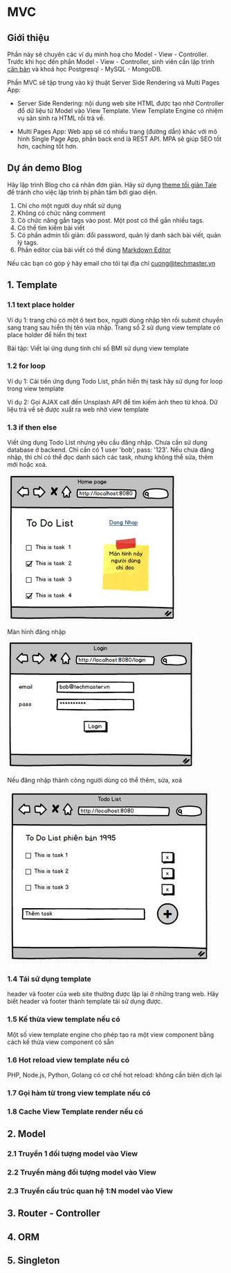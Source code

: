 # MVC

## Giới thiệu
Phần này sẽ chuyên các ví dụ minh hoạ cho Model - View - Controller. Trước khi học đến phần Model - View - Controller, sinh viên cần lập trình [căn bản](Basic.md) và khoá học Postgresql - MySQL - MongoDB.

Phần MVC sẽ tập trung vào kỹ thuật Server Side Rendering và Multi Pages App:
- Server Side Rendering: nội dung web site HTML được tạo nhờ Controller đổ dữ liệu từ Model vào View Template. View Template Engine có nhiệm vụ sản sinh ra HTML rồi trả về.

- Multi Pages App: Web app sẽ có nhiều trang (đường dẫn) khác với mô hình Single Page App, phần back end là REST API. MPA sẽ giúp SEO tốt hơn, caching tốt hơn.

## Dự án demo Blog
Hãy lập trình Blog cho cá nhân đơn giản. Hãy sử dụng [theme tối giản Tale](https://themes.gohugo.io/tale-hugo/) để tránh cho việc lập trình bị phân tâm bởi giao diện.

1. Chỉ cho một người duy nhất sử dụng
2. Không có chức năng comment
3. Có chức năng gắn tags vào post. Một post có thể gắn nhiều tags.
4. Có thể tìm kiếm bài viết
5. Có phần admin tối giản: đổi password, quản lý danh sách bài viết, quản lý tags.
6. Phần editor của bài viết có thể dùng [Markdown Editor](https://github.com/nhnent/tui.editor)

Nếu các bạn có góp ý hãy email cho tôi tại địa chỉ cuong@techmaster.vn

## 1. Template
### 1.1 text place holder
Ví dụ 1: trang chủ có một ô text box, người dùng nhập tên rồi submit chuyển sang trang sau hiển thị tên vừa nhập. Trang số 2 sử dụng view template có place holder để hiển thị text

Bài tập: Viết lại ứng dụng tính chỉ số BMI sử dụng view template

### 1.2 for loop
Ví dụ 1: Cải tiến ứng dụng Todo List, phần hiển thị task hãy sử dụng for loop trong view template

Ví dụ 2: Gọi AJAX call đến  Unsplash API để tìm kiếm ảnh theo từ khoá.
Dữ liệu trả về sẽ được xuất ra web nhờ view template

### 1.3 if then else
Viết ứng dụng Todo List nhưng yêu cầu đăng nhập. Chưa cần sử dụng database ở backend.
Chỉ cần có 1 user 'bob', pass: '123'. Nếu chưa đăng nhập, thì chỉ có thể đọc danh sách các task, nhưng không thể sửa, thêm mới hoặc xoá.

![](images/readonly_todolist.jpg)

Màn hình đăng nhập

![](images/login2.jpg)

Nếu đăng nhập thành công người dùng có thể thêm, sửa, xoá

![](images/todolist.jpg)

### 1.4 Tái sử dụng template
header và footer của web site thường được lặp lại ở những trang web. Hãy biết header và footer thành template tái sử dụng được.

### 1.5 Kế thừa view template nếu có
Một số view template engine cho phép tạo ra một view component bằng cách kế thừa view component có sẵn

### 1.6 Hot reload view template nếu có
PHP, Node.js, Python, Golang có cơ chế hot reload: không cần biên dịch lại 

### 1.7 Gọi hàm từ trong view template nếu có

### 1.8 Cache View Template render nếu có

## 2. Model
### 2.1 Truyền 1 đối tượng model vào View

### 2.2 Truyền mảng đối tượng model vào View

### 2.3 Truyền cấu trúc quan hệ 1:N model vào View

## 3. Router - Controller

## 4. ORM

## 5. Singleton